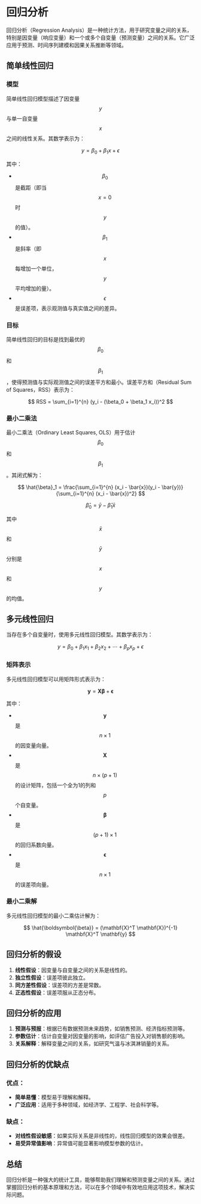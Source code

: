 # 回归分析

回归分析（Regression Analysis）是一种统计方法，用于研究变量之间的关系，特别是因变量（响应变量）和一个或多个自变量（预测变量）之间的关系。它广泛应用于预测、时间序列建模和因果关系推断等领域。

## 简单线性回归

### 模型

简单线性回归模型描述了因变量 $$ y $$ 与单一自变量 $$ x $$ 之间的线性关系。其数学表示为：

$$
y = \beta_0 + \beta_1 x + \epsilon
$$

其中：
- $$ \beta_0 $$ 是截距（即当 $$ x = 0 $$ 时 $$ y $$ 的值）。
- $$ \beta_1 $$ 是斜率（即 $$ x $$ 每增加一个单位， $$ y $$ 平均增加的量）。
- $$ \epsilon $$ 是误差项，表示观测值与真实值之间的差异。

### 目标

简单线性回归的目标是找到最优的 $$ \beta_0 $$ 和 $$ \beta_1 $$ ，使得预测值与实际观测值之间的误差平方和最小。误差平方和（Residual Sum of Squares，RSS）表示为：

$$
RSS = \sum_{i=1}^{n} (y_i - (\beta_0 + \beta_1 x_i))^2
$$

### 最小二乘法

最小二乘法（Ordinary Least Squares, OLS）用于估计 $$ \beta_0 $$ 和 $$ \beta_1 $$。其闭式解为：

$$
\hat{\beta}_1 = \frac{\sum_{i=1}^{n} (x_i - \bar{x})(y_i - \bar{y})}{\sum_{i=1}^{n} (x_i - \bar{x})^2}
$$

$$
\hat{\beta}_0 = \bar{y} - \hat{\beta}_1 \bar{x}
$$

其中 $$ \bar{x} $$ 和 $$ \bar{y} $$ 分别是 $$ x $$ 和 $$ y $$ 的均值。

## 多元线性回归

当存在多个自变量时，使用多元线性回归模型。其数学表示为：

$$
y = \beta_0 + \beta_1 x_1 + \beta_2 x_2 + \cdots + \beta_p x_p + \epsilon
$$

### 矩阵表示

多元线性回归模型可以用矩阵形式表示为：

$$
\mathbf{y} = \mathbf{X} \boldsymbol{\beta} + \boldsymbol{\epsilon}
$$

其中：
- $$ \mathbf{y} $$ 是 $$ n \times 1 $$ 的因变量向量。
- $$ \mathbf{X} $$ 是 $$ n \times (p+1) $$ 的设计矩阵，包括一个全为1的列和 $$ p $$ 个自变量。
- $$ \boldsymbol{\beta} $$ 是 $$ (p+1) \times 1 $$ 的回归系数向量。
- $$ \boldsymbol{\epsilon} $$ 是 $$ n \times 1 $$ 的误差项向量。

### 最小二乘解

多元线性回归模型的最小二乘估计解为：

$$
\hat{\boldsymbol{\beta}} = (\mathbf{X}^T \mathbf{X})^{-1} \mathbf{X}^T \mathbf{y}
$$

## 回归分析的假设

1. **线性假设**：因变量与自变量之间的关系是线性的。
2. **独立性假设**：误差项彼此独立。
3. **同方差性假设**：误差项的方差是常数。
4. **正态性假设**：误差项服从正态分布。

## 回归分析的应用

1. **预测与预报**：根据已有数据预测未来趋势，如销售预测、经济指标预测等。
2. **参数估计**：估计自变量对因变量的影响，如评估广告投入对销售额的影响。
3. **关系解释**：解释变量之间的关系，如研究气温与冰淇淋销量的关系。

## 回归分析的优缺点

### 优点：

- **简单易懂**：模型易于理解和解释。
- **广泛应用**：适用于多种领域，如经济学、工程学、社会科学等。

### 缺点：

- **对线性假设敏感**：如果实际关系是非线性的，线性回归模型的效果会很差。
- **易受异常值影响**：异常值可能显著影响模型参数的估计。

## 总结

回归分析是一种强大的统计工具，能够帮助我们理解和预测变量之间的关系。通过掌握回归分析的基本原理和方法，可以在多个领域中有效地应用这项技术，解决实际问题。
